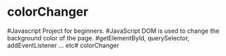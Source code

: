 # colorChanger
#Javascript Project for beginners.
#JavaScript DOM is used to change the background color of the page.
#getElementById, querySelector, addEventListener ... etc# colorChanger
